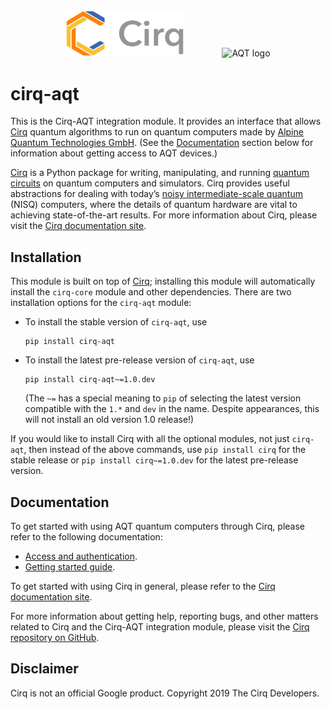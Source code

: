 <div align="center">
<img width="190px" alt="Cirq logo"
src="https://raw.githubusercontent.com/quantumlib/Cirq/refs/heads/main/docs/images/Cirq_logo_color.svg"
><img width="60px" height="0" alt=""><img width="200px" alt="AQT logo"
src="https://www.aqt.eu/wp-content/uploads/2024/01/Logo-AQT-Alpine-Quantum-Technologies-2.png">
</div>

# cirq-aqt

This is the Cirq-AQT integration module. It provides an interface that allows
[Cirq] quantum algorithms to run on quantum computers made by [Alpine Quantum
Technologies GmbH](https://www.aqt.eu). (See the [Documentation](#documentation)
section below for information about getting access to AQT devices.)

[Cirq] is a Python package for writing, manipulating, and running [quantum
circuits](https://en.wikipedia.org/wiki/Quantum_circuit) on quantum computers
and simulators. Cirq provides useful abstractions for dealing with today’s
[noisy intermediate-scale quantum](https://arxiv.org/abs/1801.00862) (NISQ)
computers, where the details of quantum hardware are vital to achieving
state-of-the-art results. For more information about Cirq, please visit the
[Cirq documentation site].

[Cirq]: https://github.com/quantumlib/cirq
[Cirq documentation site]: https://quantumai.google/cirq

## Installation

This module is built on top of [Cirq]; installing this module will
automatically install the `cirq-core` module and other dependencies. There are
two installation options for the `cirq-aqt` module:

*   To install the stable version of `cirq-aqt`, use

    ```shell
    pip install cirq-aqt
    ```

*   To install the latest pre-release version of `cirq-aqt`, use

    ```shell
    pip install cirq-aqt~=1.0.dev
    ```

    (The `~=` has a special meaning to `pip` of selecting the latest version
    compatible with the `1.*` and `dev` in the name. Despite appearances,
    this will not install an old version 1.0 release!)

If you would like to install Cirq with all the optional modules, not just
`cirq-aqt`, then instead of the above commands, use `pip install cirq` for the
stable release or `pip install cirq~=1.0.dev` for the latest pre-release
version.

## Documentation

To get started with using AQT quantum computers through Cirq, please refer to
the following documentation:

*   [Access and authentication](https://quantumai.google/cirq/aqt/access).
*   [Getting started
    guide](https://quantumai.google/cirq/tutorials/aqt/getting_started).

To get started with using Cirq in general, please refer to the [Cirq
documentation site].

For more information about getting help, reporting bugs, and other matters
related to Cirq and the Cirq-AQT integration module, please visit the [Cirq
repository on GitHub](https://github.com/quantumlib/Cirq).

## Disclaimer

Cirq is not an official Google product. Copyright 2019 The Cirq Developers.
